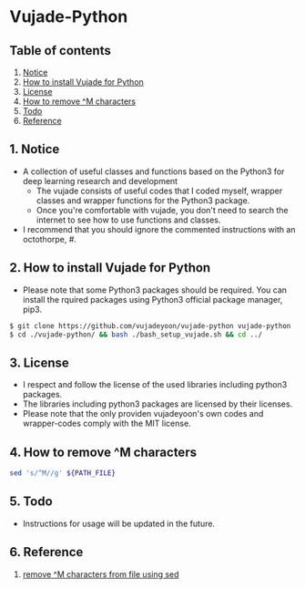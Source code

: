 # Vujade-Python


## Table of contents
1. [Notice](#notice)
2. [How to install Vujade for Python](#how_to_install)
3. [License](#license)
4. [How to remove ^M characters](#remove_^M)
5. [Todo](#todo)
6. [Reference](#ref)


## 1. Notice <a name="notice"></a>
- A collection of useful classes and functions based on the Python3 for deep learning research and development
    - The vujade consists of useful codes that I coded myself, wrapper classes and wrapper functions for the Python3 package.
    - Once you're comfortable with vujade, you don't need to search the internet to see how to use functions and classes.
- I recommend that you should ignore the commented instructions with an octothorpe, #.


## 2. How to install Vujade for Python <a name="how_to_install"></a>
- Please note that some Python3 packages should be required. You can install the rquired packages using Python3 official package manager, pip3.
```bash
$ git clone https://github.com/vujadeyoon/vujade-python vujade-python
$ cd ./vujade-python/ && bash ./bash_setup_vujade.sh && cd ../
```


## 3. License <a name="license"></a>
- I respect and follow the license of the used libraries including python3 packages.
- The libraries including python3 packages are licensed by their licenses.
- Please note that the only providen vujadeyoon's own codes and wrapper-codes comply with the MIT license.


## 4. How to remove ^M characters <a name="remove_^M"></a>
```bash
sed 's/^M//g' ${PATH_FILE}
```

## 5. Todo <a name="todo"></a>
- Instructions for usage will be updated in the future.


## 6. Reference <a name="ref"></a>
1. [remove ^M characters from file using sed](https://stackoverflow.com/questions/19406418/remove-m-characters-from-file-using-sed)